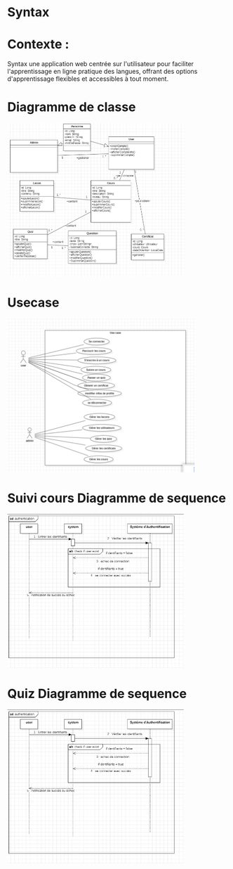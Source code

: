 # Syntax

# Contexte :
Syntax une application web centrée sur l'utilisateur pour faciliter l'apprentissage en ligne pratique des langues, offrant des options d'apprentissage flexibles et accessibles à tout moment.

 # Diagramme de classe

 
 <img src="https://github.com/Mouaadlahmani/CodeCraft/blob/main/Uml/Diagramme%20de%20classe.png" alt="Image Title" height="350">

 # Usecase

 
 <img src="https://github.com/Mouaadlahmani/CodeCraft/blob/main/Uml/Use%20case.png" alt="Image Title" height="350">

 
 # Suivi cours Diagramme de sequence 

 
 <img src="https://github.com/Mouaadlahmani/CodeCraft/blob/main/Uml/DS%20Conexion.png" alt="Image Title" height="350">
 

 # Quiz Diagramme de sequence 

 
 <img src="https://github.com/Mouaadlahmani/CodeCraft/blob/main/Uml/DS%20Conexion.png" alt="Image Title" height="350">

